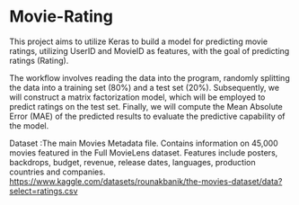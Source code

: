 # Movie-Rating

This project aims to utilize Keras to build a model for predicting movie ratings, utilizing UserID and MovieID as features, with the goal of predicting ratings (Rating).

The workflow involves reading the data into the program, randomly splitting the data into a training set (80%) and a test set (20%). Subsequently, we will construct a matrix factorization model, which will be employed to predict ratings on the test set. Finally, we will compute the Mean Absolute Error (MAE) of the predicted results to evaluate the predictive capability of the model.

Dataset :The main Movies Metadata file. Contains information on 45,000 movies featured in the Full MovieLens dataset. Features include posters, backdrops, budget, revenue, release dates, languages, production countries and companies.
https://www.kaggle.com/datasets/rounakbanik/the-movies-dataset/data?select=ratings.csv

